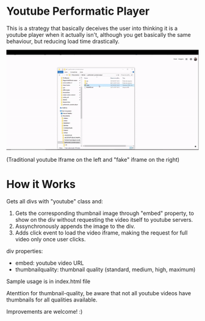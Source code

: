 # Youtube Performatic Player
This is a strategy that basically deceives the user into thinking it is a youtube player when it actually isn't, although you get basically the same behaviour, but reducing load time drastically. 

![Alt Text](https://github.com/danielmundim/performatic-youtube-player/blob/master/load-time.gif)

(Traditional youtube Iframe on the left and "fake" iframe on the right)

# How it Works
 Gets all divs with "youtube" class and:
 1. Gets the corresponding thumbnail image through "embed" property, to show on the div without requesting the video itself to youtube servers.
 2. Assynchronously appends the image to the div.
 3. Adds click event to load the video iframe, making the request for full video only once user clicks.

 div properties:
 - embed: youtube video URL 
 - thumbnailquality: thumbnail quality (standard, medium, high, maximum)
 
 Sample usage is in index.html file

 Atenttion for thumbnail-quality, be aware that not all youtube videos have thumbnails for all qualities available.

Improvements are welcome! :)
